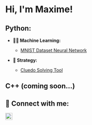 <h1>Hi, I'm Maxime! </h1>


<h2>Python:</h2>


- <b>👨‍💻 Machine Learning:</b>
  - [MNIST Dataset Neural Network](https://github.com/maximegourmelen/MNIST-neural-network)
 
- <b>🎲 Strategy:</b>
  - [Cluedo Solving Tool](https://github.com/maximegourmelen/board-game-solver-cluedo)
    
<h2>C++ (coming soon...)</h2>


<h2> 🤳 Connect with me:</h2>


[<img align="left" alt="MaximeGourmelen | LinkedIn" width="22px" src="https://cdn.jsdelivr.net/npm/simple-icons@v3/icons/linkedin.svg" />][linkedin]


[linkedin]: https://linkedin.com/in/maxjg

<!--

Here are some ideas to get you started:

- 🔭 I’m currently working on ...
- 🌱 I’m currently learning ...
- 👯 I’m looking to collaborate on ...
- 🤔 I’m looking for help with ...
- 💬 Ask me about ...
- 📫 How to reach me: ...
- 😄 Pronouns: ...
- ⚡ Fun fact: ...
-->
